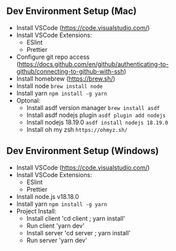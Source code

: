 ## Dev Environment Setup (Mac)

- Install VSCode  (https://code.visualstudio.com/)
- Install VSCode Extensions:
    - ESlint 
    - Prettier
- Configure git repo access (https://docs.github.com/en/github/authenticating-to-github/connecting-to-github-with-ssh)
- Install homebrew (https://brew.sh/)
- Install node `brew install node`
- Install yarn `npm install -g yarn`
- Optonal: 
    - Install asdf version manager `brew install asdf`
    - Install asdf nodejs plugin `asdf plugin add nodejs`
    - Install nodejs 18.19.0 `asdf install nodejs 18.19.0`
    - Install oh my zsh `https://ohmyz.sh/`

## Dev Environment Setup (Windows)

- Install VSCode  (https://code.visualstudio.com/)
- Install VSCode Extensions:
    - ESlint 
    - Prettier
- Install node.js v18.18.0
- Install yarn `npm install -g yarn`
- Project Install: 
    - Install client 'cd client ; yarn install'
    - Run client 'yarn dev'
    - Install server 'cd server ; yarn install'
    - Run server 'yarn dev'

